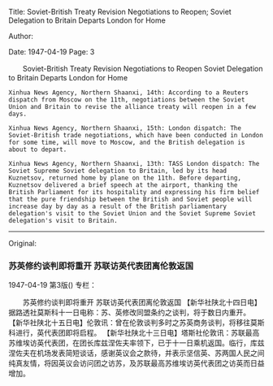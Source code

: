 Title: Soviet-British Treaty Revision Negotiations to Reopen; Soviet Delegation to Britain Departs London for Home

Author:

Date: 1947-04-19
Page: 3

　　Soviet-British Treaty Revision Negotiations to Reopen
    Soviet Delegation to Britain Departs London for Home

    Xinhua News Agency, Northern Shaanxi, 14th: According to a Reuters dispatch from Moscow on the 11th, negotiations between the Soviet Union and Britain to revise the alliance treaty will reopen in a few days.

    Xinhua News Agency, Northern Shaanxi, 15th: London dispatch: The Soviet-British trade negotiations, which have been conducted in London for some time, will move to Moscow, and the British delegation is about to depart.

    Xinhua News Agency, Northern Shaanxi, 13th: TASS London dispatch: The Soviet Supreme Soviet delegation to Britain, led by its head Kuznetsov, returned home by plane on the 11th. Before departing, Kuznetsov delivered a brief speech at the airport, thanking the British Parliament for its hospitality and expressing his firm belief that the pure friendship between the British and Soviet people will increase day by day as a result of the British parliamentary delegation's visit to the Soviet Union and the Soviet Supreme Soviet delegation's visit to Britain.



<hr /> 

Original: 


### 苏英修约谈判即将重开  苏联访英代表团离伦敦返国

1947-04-19
第3版()
专栏：

　　苏英修约谈判即将重开
    苏联访英代表团离伦敦返国
    【新华社陕北十四日电】据路透社莫斯科十一日电称：苏、英修改同盟条约之谈判，将于数日内重开。
    【新华社陕北十五日电】伦敦讯：曾在伦敦谈判多时之苏英商务谈判，将移往莫斯科进行，英代表团即将启程。
    【新华社陕北十三日电】塔斯社伦敦讯：苏联最高苏维埃访英代表团，在团长库兹涅佐夫率领下，已于十一日乘机返国。临行，库兹涅佐夫在机场发表简短谈话，感谢英议会之款待，并表示坚信英、苏两国人民之间纯真友情，将因英议会访问团之访苏，及苏联最高苏维埃访英代表团之访英而日益增加。
